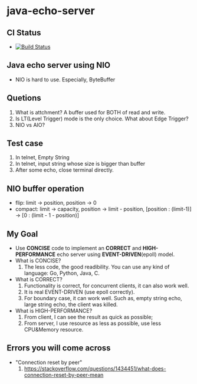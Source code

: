 # java-echo-server
## CI Status
* [![Build Status](https://travis-ci.org/jicahoo/java-echo-server.svg?branch=master)](https://travis-ci.org/jicahoo/java-echo-server)
## Java echo server using NIO
* NIO is hard to use. Especially, ByteBuffer

## Quetions
1. What is attchment? A buffer used for BOTH of read and write.
2. Is LT(Level Trigger) mode is the only choice. What about Edge Trigger?
3. NIO vs AIO?

## Test case
1. In telnet, Empty String
2. In telnet, input string whose size is bigger than buffer
3. After some echo, close terminal directly.

## NIO buffer operation
* flip: limit -> position, position -> 0
* compact: limit -> capacity, position -> limit - position, [position : (limit-1)] -> [0 : (limit - 1 - position)]

## My Goal
* Use **CONCISE** code to implement an **CORRECT** and **HIGH-PERFORMANCE** echo server using **EVENT-DRIVEN**(epoll) model.
* What is CONCISE? 
    1. The less code, the good readibility. You can use any kind of language: Go, Python, Java, C.
* What is CORRECT? 
    1. Functionality is correct, for concurrent clients, it can also work well. 
    2. It is real EVENT-DRIVEN (use epoll correctly). 
    3. For boundary case, it can work well. Such as, empty string echo, large string echo, the client was killed.
* What is HIGH-PERFORMANCE? 
    1. From client, I can see the result as quick as possible; 
    2. From server, I use resource as less as possible, use less CPU&Memory resource.

## Errors you will come across
* "Connection reset by peer"
    1. https://stackoverflow.com/questions/1434451/what-does-connection-reset-by-peer-mean
